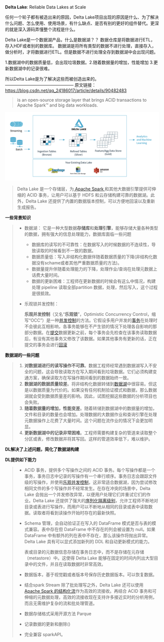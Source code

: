 **Delta Lake**: Reliable Data Lakes at Scale

任何一个轮子都有被造出来的原因，Delta Lake项目出现的原因是什么、为了解决什么问题、怎么使用、使用场景，有什么缺点、是否有别的更好的组件替代。更深的就是深入源码弄懂整个流程是什么。

Delta Lake是一个数据湖产品，什么是数据湖？？ 数据仓库是将数据进行ETL，存入HDF或者别的数据库。 数据湖是将所有类型的数据不进行处理，直接存入，做分析时，才将数据进行ETL。但是数据不进行处理全存到数据湖中会出现问题。

1.数据湖中的数据质量低，会出现垃圾数据。2.随着数据量的增加，性能增加 3.更新数据湖中的记录很难。

所以Delta Lake是为了解决这些而被创造出来的。
————————————————
原文链接：https://blog.csdn.net/qq_24186017/article/details/90482483

> is an open-source storage layer that brings ACID transactions to Apache Spark™ and big data workloads.

![aaa](./pic/DeltaLake.png)

> Delta Lake 是一个存储层，为[ Apache Spark ](https://spark.apache.org/)和其他大数据引擎提供可伸缩的 ACID 事务，让用户可以基于 HDFS 和云存储构建可靠的数据湖。此外，Delta Lake 还提供了内置的数据版本控制，可以方便地回滚以及重新生成报告。

**一些背景知识**

> * 数据湖： 它是一种大型数据**存储库**和**处理引擎**，能够存储大量各种类型的数据，拥有强大的信息处理能力，数据库面临一些问题
>
>   * 数据库的读写的不可靠性：在数据写入的时候数据的不连续性，导致读取的时候看到不一致的数据。
>   * 数据质量低：写入非结构化数据伴随着数据质量的下降(非结构化数据没有schame或者其他严重数据质量的方法)。
>   * 数据量提升伴随着处理能力的下降，处理作业/查询在处理元数据上话费大量时间。
>   * 数据的更新困难：工程师在更新数据的时候会有这么中情况，构建处理 pipeline 读取全部partition 数据，处理，然后写入，这个过程是很抵效。
>
> * 乐观锁并发控制：
>
>   **乐观并发控制**（又名“**乐观锁**”，Optimistic Concurrency Control，缩写“OCC”）是一种[并发控制](https://zh.wikipedia.org/wiki/并发控制)的方法。它假设多用户并发的[事务](https://zh.wikipedia.org/wiki/数据库事务)在处理时不会彼此互相影响，各事务能够在不产生锁的情况下处理各自影响的那部分数据。在[提交](https://zh.wikipedia.org/w/index.php?title=提交_(SQL)&action=edit&redlink=1)数据更新之前，每个事务会先检查在该事务读取数据后，有没有其他事务又修改了该数据。如果其他事务有更新的话，正在提交的事务会进行[回滚](https://zh.wikipedia.org/wiki/回滚_(SQL))

**数据湖的一些问题**

> 1. **对数据湖进行的读写操作不可靠**。数据工程师经常遇到数据湖写入不安全的问题，这会导致读取方在写入期间看到垃圾数据。它们必须构建变通方案，确保读取方在写操作期间看到的数据始终一致。
> 2. **数据湖的数据质量较差**。将非结构化数据转储到[数据湖](https://databricks.com/glossary/data-lake)中很容易。但这是以数据质量为代价的。如果没有任何机制验证模式和数据，那么数据湖就会受到数据质量差的影响。因此，试图挖掘这些数据的分析项目也会失败。
> 3. **随着数据量的增加，性能变差**。随着转储到数据湖中的数据量的增加，文件和目录的数量也会增加。处理数据的大数据作业和查询引擎在处理元数据操作上花费了大量时间。这个问题在流作业的情况下会更加明显。
> 4. **更新数据湖中的记录非常困难**。工程师需要构建复杂的管道来读取整个分区或表，修改数据并将其写回。这样的管道效率低下，难以维护。

**DL解决了上述问题，简化了数据湖构建**

**DL提供如下能力**

> * ACID 事务，提供多个写操作之间的 ACID 事务。每个写操作都是一个事务，事务日志中记录的写操作有一个串行顺序。事务日志会跟踪文件级的写操作，并使用[乐观并发控制](https://en.wikipedia.org/wiki/Optimistic_concurrency_control)，这非常适合数据湖，因为尝试修改相同文件的多个写操作并不经常发生。在存在冲突的场景中，Delta Lake 会抛出一个并发修改异常，以便用户处理它们并重试它们的作业。Delta Lake 还提供了强大的[序列化隔离级别](https://en.wikipedia.org/wiki/Isolation_(database_systems)#Serializable)，允许工程师不断地对目录或表进行写操作，而用户可以不断地从相同的目录或表中读取数据。读取者将看到读操作开始时存在的最新快照。
>
> * Schema 管理，会自动验证正在写入的 DataFrame 模式是否与表的模式兼容。表中存在但 DataFrame 中不存在的列会被设置为 null。如果 DataFrame 中有额外的列在表中不存在，那么该操作将抛出异常。Delta Lake 具有可以显式添加新列的 DDL 和自动更新模式的能力。
>
>   表或目录的元数据信息存储在事务日志中，而不是存储在元存储（metastore）中。这使得 Delta Lake 能够在固定的时间内列出大型目录中的文件，并且在读取数据时非常高效。
>
> * 数据版本，基于视觉戳或者版本号保存历史数据版本。可以恢复数据。
>
> * 结合spark Stream 除了批处理写之外，Delta Lake 还可以使用[ Apache Spark 的结构化流](https://spark.apache.org/docs/latest/structured-streaming-programming-guide.html)作为高效的流接收。再结合 ACID 事务和可伸缩的元数据处理，高效的流接收现在支持许多接近实时的分析用例，而且无需维护复杂的流和批处理管道。
>
> * 数据存储格式采用开源方法 Parque
>
> * 记录数据的更新和删除()
>
> * 完全兼容 sparkAPI。
>

